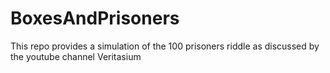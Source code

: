 # BoxesAndPrisoners
This repo provides a simulation of the 100 prisoners riddle as discussed by the youtube channel Veritasium
